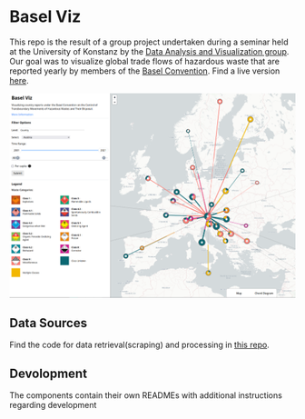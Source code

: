 # Basel Viz
This repo is the result of a group project undertaken during a seminar held at the University of Konstanz by the [Data Analysis and Visualization group](https://www.vis.uni-konstanz.de/en/). Our goal was to visualize global trade flows of hazardous waste that are reported yearly by members of the [Basel Convention](https://www.basel.int/). Find a live version [here](basel-viz.jstet.net).

![](screenshot.png)

## Data Sources

Find the code for data retrieval(scraping) and processing in [this repo](https://github.com/jstet/Basel_Convention_Scraper).

## Devolopment
The components contain their own READMEs with additional instructions regarding development




